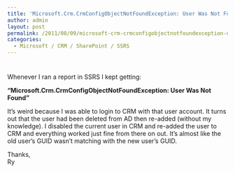 ```yaml
---
title: 'Microsoft.Crm.CrmConfigObjectNotFoundException: User Was Not Found'
author: admin
layout: post
permalink: /2011/08/09/microsoft-crm-crmconfigobjectnotfoundexception-user-was-not-found/
categories:
  - Microsoft / CRM / SharePoint / SSRS
---
```

# 

Whenever I ran a report in SSRS I kept getting: 

**“Microsoft.Crm.CrmConfigObjectNotFoundException: User Was Not Found”**

It’s weird because I was able to login to CRM with that user account. It turns out that the user had been deleted from AD then re-added (without my knowledge). I disabled the current user in CRM and re-added the user to CRM and everything worked just fine from there on out. It’s almost like the old user’s GUID wasn’t matching with the new user’s GUID.

Thanks,  
Ry